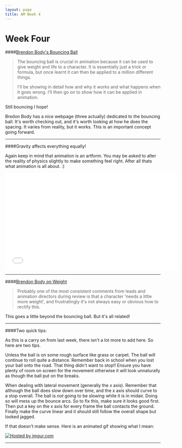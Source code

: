 ```yaml
---
layout: page
title: AM Week 4
---
```


# Week Four

####[Brendon Body's Bouncing Ball](http://www.brendanbody.co.uk/bb_lecture/)

>The bouncing ball is crucial in animation because it can be used to give weight and life to a character. It is essentially just a trick or formula, but once learnt it can then be applied to a million different things.
>
>I'll be showing in detail how and why it works and what happens when it goes wrong. I’ll then go on to show how it can be applied in animation.

Still bouncing I hope!

Bredon Body has a nice webpage (three actually) dedicated to the bouncing ball. It's worth checking out, and it's worth looking at how he does the spacing. It varies from reality, but it works. This is an important concept going forward.

----

####Gravity affects everything equally!

Again keep in mind that animation is an artform. You may be asked to alter the reality of physics slightly to make something feel right. After all thats what animation is all about. :)

<div class="js-video [vimeo, widescreen]"><iframe width="560" height="315" src="//www.youtube-nocookie.com/embed/oBdalzRJR5g?rel=0" frameborder="0" allowfullscreen></iframe></div>

----

####[Brendon Body on Weight](http://brendanbody.blogspot.co.nz/2010/04/weight-problem.html)

>Probably one of the most consistent comments from leads and animation directors during review is that a character 'needs a little more weight', and frustratingly it's not always easy or obvious how to rectify this.

This goes a little beyond the bouncing ball. But it's all related!

----

####Two quick tips:

As this is a carry on from last week, there isn't a lot more to add here. So here are two tips.

Unless the ball is on some rough surface like grass or carpet. The ball will continue to roll quite a distance. Remember back in school when you lost your ball onto the road. That thing didn't want to stop!! Ensure you have plenty of room on screen for the movement otherwise it will look unnaturally as though the ball put on the breaks.

When dealing with lateral movement (generally the x axis). Remember that although the ball does slow down over time, and the x axis should curve to a stop overall. The ball is _not_ going to be slowing while it is in midair. Doing so will mess up the bounce arcs. So to fix this, make sure it looks good first. Then put a key on the x axis for every frame the ball contacts the ground. Finally make the curve linear and it should still follow the overall shape but looked jagged.

If that doesn't make sense. Here is an animated gif showing what I mean:

<a href="http://imgur.com/VAMypJP"><img src="http://i.imgur.com/VAMypJP.gif" title="Hosted by imgur.com" /></a>

----